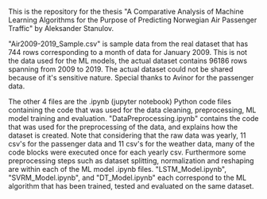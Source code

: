 This is the repository for the thesis "A Comparative Analysis of Machine Learning Algorithms for the Purpose of Predicting Norwegian Air Passenger Traffic" by Aleksander Stanulov.

"Air2009-2019_Sample.csv" is sample data from the real dataset that has 744 rows corresponding to a month of data for January 2009. This is not the data used for the ML models, the actual dataset contains 96186 rows spanning from 2009 to 2019. The actual dataset could not be shared because of it's sensitive nature. 
Special thanks to Avinor for the passenger data.

The other 4 files are the .ipynb (jupyter notebook) Python code files containing the code that was used for the data cleaning, preprocessing, ML model training and evaluation.
"DataPreprocessing.ipynb" contains the code that was used for the preprocessing of the data, and explains how the dataset is created. Note that considering that the raw data was yearly, 11 csv's for the passenger data and 11 csv's for the weather data, many of the code blocks were executed once for each yearly csv. Furthermore some preprocessing steps such as dataset splitting, normalization and reshaping are within each of the ML model .ipynb files.
"LSTM_Model.ipynb", "SVRM_Model.ipynb", and "DT_Model.ipynb" each correspond to the ML algorithm that has been trained, tested and evaluated on the same dataset.
